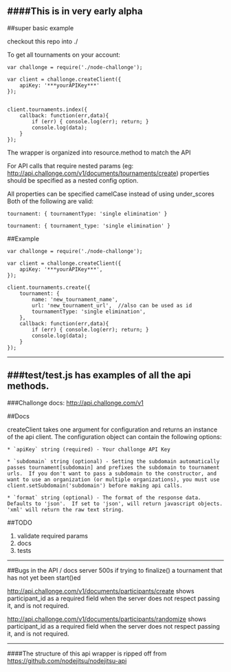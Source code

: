 ####This is in very early alpha
---
##super basic example

checkout this repo into ./

To get all tournaments on your account:

```
var challonge = require('./node-challonge');

var client = challonge.createClient({
	apiKey: '***yourAPIKey***'
});


client.tournaments.index({
	callback: function(err,data){
		if (err) { console.log(err); return; }
		console.log(data);
	}
});

```

The wrapper is organized into resource.method to match the API

For API calls that require nested params (eg: http://api.challonge.com/v1/documents/tournaments/create) properties should be specified as a nested config option.

All properties can be specified camelCase instead of using under_scores Both of the following are valid:
```
tournament: { tournamentType: 'single elimination' }

tournament: { tournament_type: 'single elimination' }

```

##Example

```
var challonge = require('./node-challonge');

var client = challonge.createClient({
	apiKey: '***yourAPIKey***',
});

client.tournaments.create({
	tournament: {
		name: 'new_tournament_name',
		url: 'new_tournament_url',  //also can be used as id
		tournamentType: 'single elimination',
	},
	callback: function(err,data){
		if (err) { console.log(err); return; }
		console.log(data);
	}
});
```
---
###test/test.js has examples of all the api methods.
---
###Challonge docs: http://api.challonge.com/v1


##Docs

createClient takes one argument for configuration and returns an instance of the api client. The configuration object can contain the following options:

	* `apiKey` string (required) - Your challonge API Key

	* `subdomain` string (optional) - Setting the subdomain automatically passes tournament[subdomain] and prefixes the subdomain to tournament urls.  If you don't want to pass a subdomain to the constructor, and want to use an organization (or multiple organizations), you must use client.setSubdomain('subdomain') before making api calls.

	* `format` string (optional) - The format of the response data. Defaults to 'json'.  If set to 'json', will return javascript objects.  'xml' will return the raw text string.


##TODO
1. validate required params
2. docs
3. tests

---

##Bugs in the API / docs
server 500s if trying to finalize() a tournament that has not yet been start()ed

http://api.challonge.com/v1/documents/participants/create shows participant_id as a required field when the server does not respect passing it, and is not required.

http://api.challonge.com/v1/documents/participants/randomize shows participant_id as a required field when the server does not respect passing it, and is not required.

---

####The structure of this api wrapper is ripped off from https://github.com/nodejitsu/nodejitsu-api